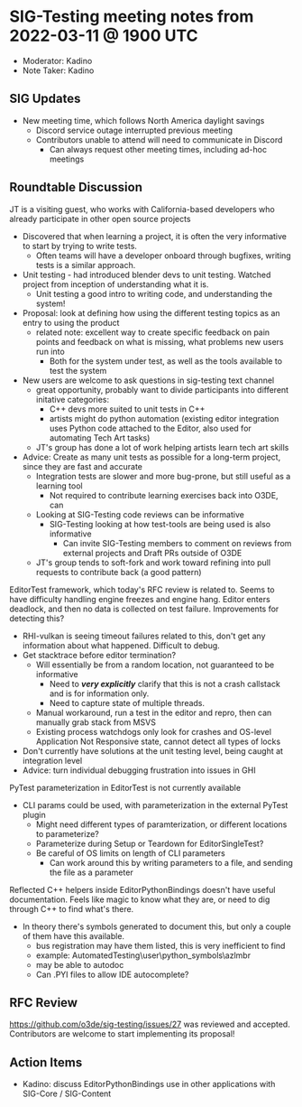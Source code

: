 # SIG-Testing meeting notes from 2022-03-11 @ 1900 UTC

* Moderator: Kadino
* Note Taker: Kadino

## SIG Updates

* New meeting time, which follows North America daylight savings
  * Discord service outage interrupted previous meeting
  * Contributors unable to attend will need to communicate in Discord
    * Can always request other meeting times, including ad-hoc meetings

## Roundtable Discussion

JT is a visiting guest, who works with California-based developers who already participate in other open source projects

* Discovered that when learning a project, it is often the very informative to start by trying to write tests.
  * Often teams will have a developer onboard through bugfixes, writing tests is a similar approach.
* Unit testing - had introduced blender devs to unit testing. Watched project from inception of understanding what it is.
  * Unit testing a good intro to writing code, and understanding the system!
* Proposal: look at defining how using the different testing topics as an entry to using the product
  * related note: excellent way to create specific feedback on pain points and feedback on what is missing, what problems new users run into
    * Both for the system under test, as well as the tools available to test the system
* New users are welcome to ask questions in sig-testing text channel
  * great opportunity, probably want to divide participants into different initative categories:
    * C++ devs more suited to unit tests in C++
    * artists might do python automation (existing editor integration uses Python code attached to the Editor, also used for automating Tech Art tasks)
  * JT's group has done a lot of work helping artists learn tech art skills
* Advice: Create as many unit tests as possible for a long-term project, since they are fast and accurate
  * Integration tests are slower and more bug-prone, but still useful as a learning tool
    * Not required to contribute learning exercises back into O3DE, can 
  * Looking at SIG-Testing code reviews can be informative
    * SIG-Testing looking at how test-tools are being used is also informative
      * Can invite SIG-Testing members to comment on reviews from external projects and Draft PRs outside of O3DE
  * JT's group tends to soft-fork and work toward refining into pull requests to contribute back (a good pattern)

EditorTest framework, which today's RFC review is related to. Seems to have difficulty handling engine freezes and engine hang. Editor enters deadlock, and then no data is collected on test failure. Improvements for detecting this?

* RHI-vulkan is seeing timeout failures related to this, don't get any information about what happened. Difficult to debug.
* Get stacktrace before editor termination?
  * Will essentially be from a random location, not guaranteed to be informative
    * Need to ***very explicitly*** clarify that this is not a crash callstack and is for information only.
    * Need to capture state of multiple threads.
  * Manual workaround, run a test in the editor and repro, then can manually grab stack from MSVS
  * Existing process watchdogs only look for crashes and OS-level Application Not Responsive state, cannot detect all types of locks
* Don't currently have solutions at the unit testing level, being caught at integration level
* Advice: turn individual debugging frustration into issues in GHI

PyTest parameterization in EditorTest is not currently available

* CLI params could be used, with parameterization in the external PyTest plugin
  * Might need different types of paramterization, or different locations to parameterize?
  * Parameterize during Setup or Teardown for EditorSingleTest?
  * Be careful of OS limits on length of CLI parameters
    * Can work around this by writing parameters to a file, and sending the file as a parameter

Reflected C++ helpers inside EditorPythonBindings doesn't have useful documentation. Feels like magic to know what they are, or need to dig through C++ to find what's there.

* In theory there's symbols generated to document this, but only a couple of them have this available.
  * bus registration may have them listed, this is very inefficient to find
  * example: AutomatedTesting\user\python_symbols\azlmbr
  * may be able to autodoc
  * Can .PYI files to allow IDE autocomplete?

## RFC Review

https://github.com/o3de/sig-testing/issues/27 was reviewed and accepted. Contributors are welcome to start implementing its proposal!

## Action Items

* Kadino: discuss EditorPythonBindings use in other applications with SIG-Core / SIG-Content
